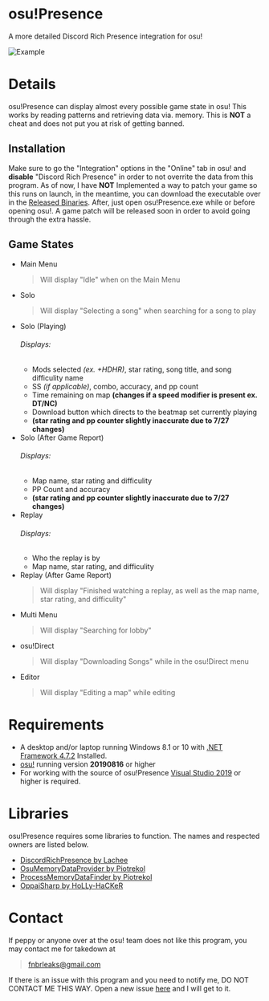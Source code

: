# osu!Presence
A more detailed Discord Rich Presence integration for osu!

![Example](https://user-images.githubusercontent.com/46385879/133864672-840a149b-6115-4121-9c23-f7d6697ebd38.gif)

# Details
osu!Presence can display almost every possible game state in osu! This works by reading patterns and retrieving data via. memory. This is **NOT** a cheat and does not put you at risk of getting banned.

## Installation
Make sure to go the "Integration" options in the "Online" tab in osu! and **disable** "Discord Rich Presence" in order to not overrite the data from this program. As of now, I have **NOT** Implemented a way to patch your game so this runs on launch, in the meantime, you can download the executable over in the [Released Binaries](https://github.com/InsaneSlay/osuPresence/releases). After, just open osu!Presence.exe while or before opening osu!. A game patch will be released soon in order to avoid going through the extra hassle.

## Game States
  * Main Menu
    > Will display "Idle" when on the Main Menu
  * Solo
    > Will display "Selecting a song" when searching for a song to play
  * Solo (Playing)
    ###### Displays:
      * Mods selected *(ex. +HDHR)*, star rating, song title, and song difficulity name
      * SS *(if applicable)*, combo, accuracy, and pp count
      * Time remaining on map **(changes if a speed modifier is present ex. DT/NC)**
      * Download button which directs to the beatmap set currently playing
      * **(star rating and pp counter slightly inaccurate due to 7/27 changes)**
  * Solo (After Game Report)
    ###### Displays:
      * Map name, star rating and difficulity
      * PP Count and accuracy
      * **(star rating and pp counter slightly inaccurate due to 7/27 changes)**
  * Replay
    ###### Displays:
      * Who the replay is by
      * Map name, star rating, and difficulity
  * Replay (After Game Report)
    > Will display "Finished watching a replay, as well as the map name, star rating, and difficulity"
  * Multi Menu
    > Will display "Searching for lobby"
  * osu!Direct
    > Will display "Downloading Songs" while in the osu!Direct menu
  * Editor
    > Will display "Editing a map" while editing  

# Requirements
 * A desktop and/or laptop running Windows 8.1 or 10 with [.NET Framework 4.7.2](https://dotnet.microsoft.com/download/dotnet-framework/thank-you/net472-web-installer) Installed.
 * [osu!](https://osu.ppy.sh/home/download) running version **20190816** or higher
 * For working with the source of osu!Presence [Visual Studio 2019](https://visualstudio.microsoft.com/thank-you-downloading-visual-studio/?sku=Community&rel=16) or higher is required.

# Libraries
osu!Presence requires some libraries to function. The names and respected owners are listed below.
 * [DiscordRichPresence by Lachee](https://github.com/Lachee/discord-rpc-csharp)
 * [OsuMemoryDataProvider by Piotrekol](https://github.com/Piotrekol/ProcessMemoryDataFinder/tree/master/OsuMemoryDataProvider)
 * [ProcessMemoryDataFinder by Piotrekol](https://github.com/Piotrekol/ProcessMemoryDataFinder/tree/master/ProcessMemoryDataFinder)
 * [OppaiSharp by HoLLy-HaCKeR](https://github.com/HoLLy-HaCKeR/OppaiSharp)

# Contact
If peppy or anyone over at the osu! team does not like this program, you may contact me for takedown at
 > fnbrleaks@gmail.com

If there is an issue with this program and you need to notify me, DO NOT CONTACT ME THIS WAY. Open a new issue [here](https://github.com/InsaneSlay/osuPresence/issues) and I will get to it.
